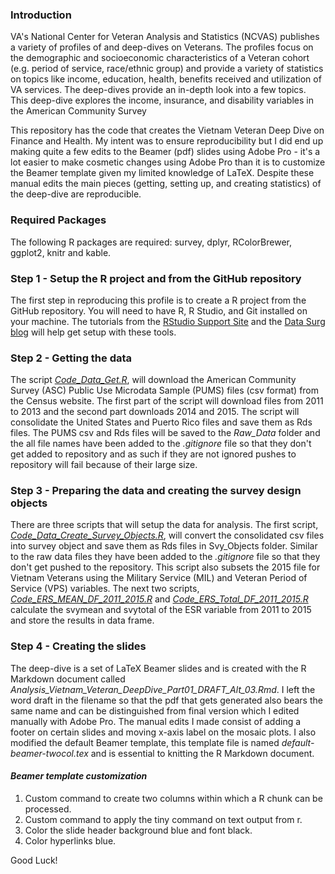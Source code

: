 ### Introduction

VA's National Center for Veteran Analysis and Statistics (NCVAS) publishes a variety of profiles of and deep-dives on Veterans. The profiles focus on the demographic and socioeconomic characteristics of a Veteran cohort (e.g. period of service, race/ethnic group) and provide a variety of statistics on topics like income, education, health, benefits received and utilization of VA services. The deep-dives provide an in-depth look into a few topics. This deep-dive explores the income, insurance, and disability variables in the American Community Survey

This repository has the code that creates the Vietnam Veteran Deep Dive on Finance and Health. My intent was to ensure reproducibility but I did end up making quite a few edits to the Beamer (pdf) slides using Adobe Pro - it's a lot easier to make cosmetic changes using Adobe Pro than it is to customize the Beamer template given my limited knowledge of LaTeX. Despite these manual edits the main pieces (getting, setting up, and creating statistics) of the deep-dive are reproducible. 

### Required Packages

The following R packages are required: survey, dplyr, RColorBrewer, ggplot2, knitr and kable. 

### Step 1 - Setup the R project and from the GitHub repository

The first step in reproducing this profile is to create a R project from the GitHub repository. You will need to have R, R Studio, and Git installed on your machine. The tutorials from the [RStudio Support Site](https://support.rstudio.com/hc/en-us/articles/200532077-Version-Control-with-Git-and-SVN) and the [Data Surg blog](http://www.datasurg.net/2015/07/13/rstudio-and-github/) will help get setup with these tools. 


### Step 2 - Getting the data
        
The script *[Code_Data_Get.R](https://github.com/mihiriyer/vietnam-incomehealth/blob/master/Code_Data_Get.R)*, will download the American Community Survey (ASC) Public Use Microdata Sample (PUMS) files (csv format) from the Census website. The first part of the script will download files from 2011 to 2013 and the second part downloads 2014 and 2015. The script will consolidate the United States and Puerto Rico files and save them as Rds files. The PUMS csv and Rds files will be saved to the *Raw_Data* folder and the all file names have been added to the *.gitignore* file so that they don't get added to repository and as such if they are not ignored pushes to repository will fail because of their large size. 


### Step 3 - Preparing the data and creating the survey design objects 

There are three scripts that will setup the data for analysis. The first script, *[Code_Data_Create_Survey_Objects.R](https://github.com/mihiriyer/vietnam-incomehealth/blob/master/Code_Data_Create_Survey_Objects.R)*, will convert the consolidated csv files into survey object and save them as Rds files in Svy_Objects folder. Similar to  the raw data files they have been added to the *.gitignore* file so that they don't get pushed to the repository. This script also subsets the 2015 file for Vietnam Veterans using the Military Service (MIL) and Veteran Period of Service (VPS) variables. The next two scripts, *[Code_ERS_MEAN_DF_2011_2015.R](https://github.com/mihiriyer/vietnam-incomehealth/blob/master/Code_Data_ESR_MEAN_DF_2011_2015.R)* and *[Code_ERS_Total_DF_2011_2015.R](https://github.com/mihiriyer/vietnam-incomehealth/blob/master/Code_Data_ESR_Total_DF_2011_2015.R)* calculate the svymean and svytotal of the ESR variable from 2011 to 2015 and store the results in data frame.


### Step 4 - Creating the slides

The deep-dive is a set of LaTeX Beamer slides and is created with the R Markdown document called *Analysis_Vietnam_Veteran_DeepDive_Part01_DRAFT_Alt_03.Rmd*. I left the word draft in the filename so that the pdf that gets generated also bears the same name and can be distinguished from final version which I edited manually with Adobe Pro. The manual edits I made consist of adding a footer on certain slides and moving x-axis label on the mosaic plots. I also modified the default Beamer template, this template file is named *default-beamer-twocol.tex* and is essential to knitting the R Markdown document.

#### *Beamer template customization*

1. Custom command to create two columns within which a R chunk can be processed.
2. Custom command to apply the tiny command on text output from r.
3. Color the slide header background blue and font black.
4. Color hyperlinks blue.

Good Luck!
